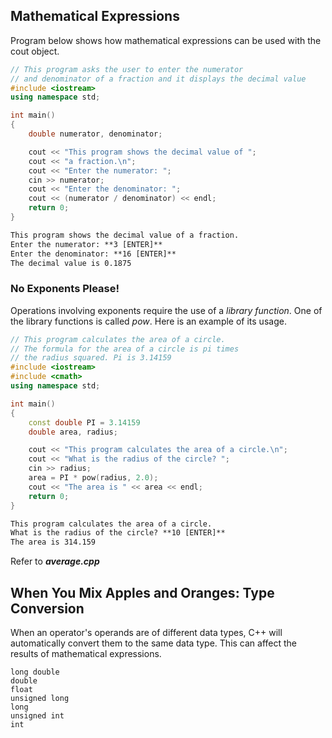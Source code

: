 ## Mathematical Expressions
Program below shows how mathematical expressions can be used with the cout object.
~~~cpp
// This program asks the user to enter the numerator
// and denominator of a fraction and it displays the decimal value
#include <iostream>
using namespace std;

int main()
{
    double numerator, denominator;

    cout << "This program shows the decimal value of ";
    cout << "a fraction.\n";
    cout << "Enter the numerator: ";
    cin >> numerator;
    cout << "Enter the denominator: ";
    cout << (numerator / denominator) << endl;
    return 0;
}
~~~
~~~md
This program shows the decimal value of a fraction.
Enter the numerator: **3 [ENTER]**
Enter the denominator: **16 [ENTER]**
The decimal value is 0.1875
~~~

### No Exponents Please!
Operations involving exponents require the use of a *library function*. One of the library functions is called *pow*. Here is an example of its usage.
~~~cpp
// This program calculates the area of a circle.
// The formula for the area of a circle is pi times
// the radius squared. Pi is 3.14159
#include <iostream>
#include <cmath> 
using namespace std;

int main()
{
    const double PI = 3.14159
    double area, radius;

    cout << "This program calculates the area of a circle.\n";
    cout << "What is the radius of the circle? ";
    cin >> radius;
    area = PI * pow(radius, 2.0);
    cout << "The area is " << area << endl;
    return 0;
}
~~~
~~~md
This program calculates the area of a circle.
What is the radius of the circle? **10 [ENTER]**
The area is 314.159
~~~
Refer to _**average.cpp**_

## When You Mix Apples and Oranges: Type Conversion
When an operator's operands are of different data types, C++ will automatically convert them to the same data type. This can affect the results of mathematical expressions.
~~~
long double
double
float 
unsigned long
long
unsigned int
int
~~~